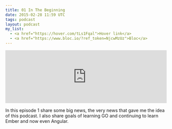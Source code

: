 ```yaml
---
title: 01 In The Beginning
date: 2015-02-28 11:59 UTC
tags: podcast
layout: podcast
my_list:
  - <a href="https://hover.com/tLs1Fqal">Hover link</a>
  - <a href="https://www.bloc.io/?ref_token=NjcwMzUz">Bloc</a>
---
```

<iframe width="100%" height="166" scrolling="no" frameborder="no" src="https://w.soundcloud.com/player/?url=https%3A//api.soundcloud.com/tracks/193492441&amp;color=ea7a68&amp;auto_play=false&amp;hide_related=false&amp;show_comments=true&amp;show_user=true&amp;show_reposts=false"></iframe>


In this episode 1 share some big news, the very news that gave me the idea of this podcast. I also share goals of learning GO and continuing to learn Ember and now even Angular.
